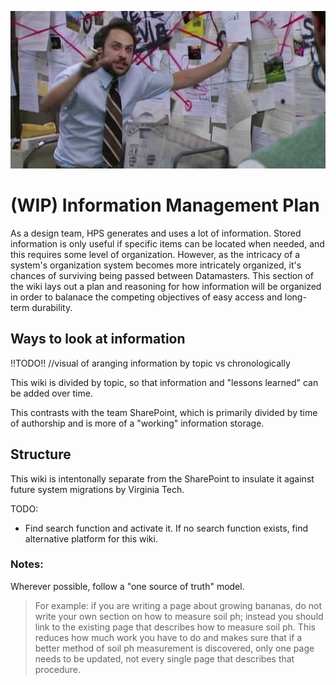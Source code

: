 ![Pepe Silvia conspiracy board](Charlies-Pepe-Silvia-conspiracy-in-Its-Always-Sunny-1919213752.jpg)

# (WIP) Information Management Plan

As a design team, HPS generates and uses a lot of information. Stored information is only useful if specific items can be located when needed, and this requires some level of organization. However, as the intricacy of a system's organization system becomes more intricately organized, it's chances of surviving being passed between Datamasters. This section of the wiki lays out a plan and reasoning for how information will be organized in order to balanace the competing objectives of easy access and long-term durability.

## Ways to look at information

!!TODO!! //visual of aranging information by topic vs chronologically

This wiki is divided by topic, so that information and "lessons learned" can be added over time. 

This contrasts with the team SharePoint, which is primarily divided by time of authorship and is more of a "working" information storage.

## Structure
This wiki is intentonally separate from the SharePoint to insulate it against future system migrations by Virginia Tech.

TODO:
- Find search function and activate it. If no search function exists, find alternative platform for this wiki.

### Notes:
Wherever possible, follow a "one source of truth" model. 
>For example: if you are writing a page about growing bananas, do not write your own section on how to measure soil ph; instead you should link to the existing page that describes how to measure soil ph. This reduces how much work you have to do and makes sure that if a better method of soil ph measurement is discovered, only one page needs to be updated, not every single page that describes that procedure.